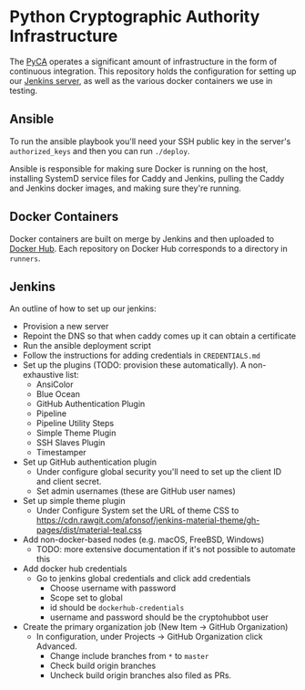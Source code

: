 # Python Cryptographic Authority Infrastructure

The [PyCA](https://github.com/pyca) operates a significant amount of
infrastructure in the form of continuous integration. This repository holds the
configuration for setting up our [Jenkins server](https://ci.cryptography.io), 
as well as the various docker containers we use in testing.

## Ansible

To run the ansible playbook you'll need your SSH public key in the server's
`authorized_keys` and then you can run `./deploy`.

Ansible is responsible for making sure Docker is running on the host,
installing SystemD service files for Caddy and Jenkins, pulling the Caddy and
Jenkins docker images, and making sure they're running.

## Docker Containers

Docker containers are built on merge by Jenkins and then uploaded to [Docker
Hub](https://hub.docker.com/u/pyca/). Each repository on Docker Hub corresponds
to a directory in `runners`.

## Jenkins

An outline of how to set up our jenkins:

* Provision a new server
* Repoint the DNS so that when caddy comes up it can obtain a certificate
* Run the ansible deployment script
* Follow the instructions for adding credentials in `CREDENTIALS.md`
* Set up the plugins (TODO: provision these automatically). A non-exhaustive list:
  * AnsiColor
  * Blue Ocean
  * GitHub Authentication Plugin
  * Pipeline
  * Pipeline Utility Steps
  * Simple Theme Plugin
  * SSH Slaves Plugin
  * Timestamper
* Set up GitHub authentication plugin
  * Under configure global security you'll need to set up the client ID and client secret.
  * Set admin usernames (these are GitHub user names)
* Set up simple theme plugin
  * Under Configure System set the URL of theme CSS to https://cdn.rawgit.com/afonsof/jenkins-material-theme/gh-pages/dist/material-teal.css
* Add non-docker-based nodes (e.g. macOS, FreeBSD, Windows)
  * TODO: more extensive documentation if it's not possible to automate this
* Add docker hub credentials
  * Go to jenkins global credentials and click add credentials
    * Choose username with password
    * Scope set to global
    * id should be `dockerhub-credentials`
    * username and password should be the cryptohubbot user
* Create the primary organization job (New Item -> GitHub Organization)
  * In configuration, under Projects -> GitHub Organization click Advanced.
    * Change include branches from `*` to `master`
    * Check build origin branches
    * Uncheck build origin branches also filed as PRs.
